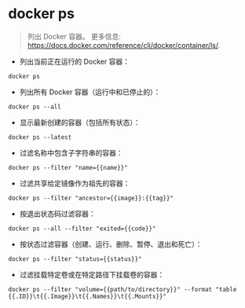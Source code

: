 # docker ps

> 列出 Docker 容器。
> 更多信息: <https://docs.docker.com/reference/cli/docker/container/ls/>.

- 列出当前正在运行的 Docker 容器：

`docker ps`

- 列出所有 Docker 容器（运行中和已停止的）：

`docker ps --all`

- 显示最新创建的容器（包括所有状态）：

`docker ps --latest`

- 过滤名称中包含子字符串的容器：

`docker ps --filter "name={{name}}"`

- 过滤共享给定镜像作为祖先的容器：

`docker ps --filter "ancestor={{image}}:{{tag}}"`

- 按退出状态码过滤容器：

`docker ps --all --filter "exited={{code}}"`

- 按状态过滤容器（创建、运行、删除、暂停、退出和死亡）：

`docker ps --filter "status={{status}}"`

- 过滤挂载特定卷或在特定路径下挂载卷的容器：

`docker ps --filter "volume={{path/to/directory}}" --format "table {{.ID}}\t{{.Image}}\t{{.Names}}\t{{.Mounts}}"`